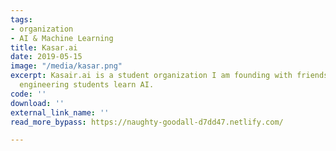 ```yaml
---
tags:
- organization
- AI & Machine Learning
title: Kasar.ai
date: 2019-05-15
image: "/media/kasar.png"
excerpt: Kasair.ai is a student organization I am founding with friends. It will help
  engineering students learn AI.
code: ''
download: ''
external_link_name: ''
read_more_bypass: https://naughty-goodall-d7dd47.netlify.com/

---
```

